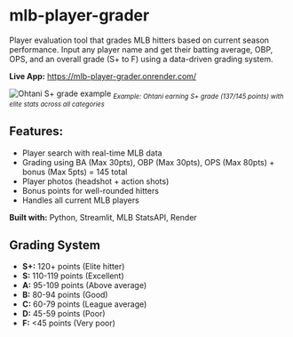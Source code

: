 # mlb-player-grader

Player evaluation tool that grades MLB hitters based on current season performance. Input any player name and get their batting average, OBP, OPS, and an overall grade (S+ to F) using a data-driven grading system.

**Live App:** https://mlb-player-grader.onrender.com/

![Ohtani S+ grade example](https://github.com/user-attachments/assets/d612452d-5695-45b8-bfd8-7aa92a64534d)
<sub>*Example: Ohtani earning S+ grade (137/145 points) with elite stats across all categories*</sub>

## Features:
- Player search with real-time MLB data
- Grading using BA (Max 30pts), OBP (Max 30pts), OPS (Max 80pts) + bonus (Max 5pts) = 145 total
- Player photos (headshot + action shots)
- Bonus points for well-rounded hitters
- Handles all current MLB players

**Built with:** Python, Streamlit, MLB StatsAPI, Render

## Grading System
- **S+:** 120+ points (Elite hitter)
- **S:** 110-119 points (Excellent)
- **A:** 95-109 points (Above average)
- **B:** 80-94 points (Good)
- **C:** 60-79 points (League average)
- **D:** 45-59 points (Poor)
- **F:** <45 points (Very poor)
